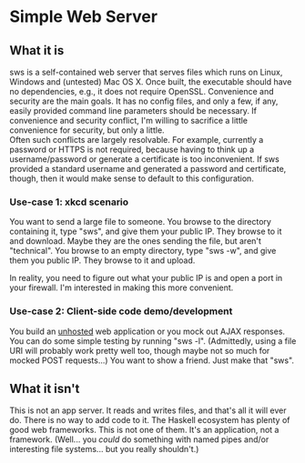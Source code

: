 Simple Web Server
=================

What it is
----------

sws is a self-contained web server that serves files which runs on Linux, Windows and (untested) Mac OS X.  Once built, 
the executable should have no dependencies, e.g., it does not require OpenSSL.  Convenience and security are the
main goals.  It has no config files, and only a few, if any, easily provided command line parameters should be necessary.
If convenience and security conflict, I'm willing to sacrifice a little convenience for security, but only a little.  
Often such conflicts are largely resolvable.  For example, currently a password or HTTPS is not required, because
having to think up a username/password or generate a certificate is too inconvenient.  If sws provided a standard
username and generated a password and certificate, though, then it would make sense to default to this configuration.

### Use-case 1: xkcd scenario
    
You want to send a large file to someone.  You browse to the directory containing it, type "sws", and give them
your public IP.  They browse to it and download.  Maybe they are the ones sending the file, but aren't "technical".
You browse to an empty directory, type "sws -w", and give them you public IP.  They browse to it and upload.

In reality, you need to figure out what your public IP is and open a port in your firewall.  I'm interested in
making this more convenient.

### Use-case 2: Client-side code demo/development

You build an [unhosted](https://unhosted.org/) web application or you mock out AJAX responses.  You can do some
simple testing by running "sws -l".  (Admittedly, using a file URI will probably work pretty well too, though maybe
not so much for mocked POST requests...)  You want to show a friend.  Just make that "sws".

What it isn't
-------------

This is not an app server.  It reads and writes files, and that's all it will ever do.  There is no way to add
code to it.  The Haskell ecosystem has plenty of good web frameworks.  This is not one of them.  It's an
application, not a framework.  (Well... you *could* do something with named pipes and/or interesting file systems...
but you really shouldn't.)
